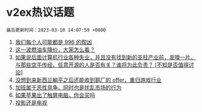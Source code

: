 # v2ex热议话题

`最后更新时间：2023-03-10 14:07:59 +0800`

1. [我们每个人可能都是 996 的帮凶](https://www.v2ex.com/t/922635)
1. [这一波燃油车降价，大家怎么看？](https://www.v2ex.com/t/922770)
1. [如果说后面计算机行业各种失业，并且没有找到新的支柱产业前，哀嚎一片。与那些空手传经，任意开源的人是否有关？谁将为此负责？ [不知是否值得讨论]](https://www.v2ex.com/t/922575)
1. [没想到来新西兰躺平之后还能收到鹅厂的 offer，重归游戏行业](https://www.v2ex.com/t/922778)
1. [加班属于恶性竞争，同时也是扰乱市场的行为](https://www.v2ex.com/t/922771)
1. [如果苹果出了触屏电脑，你会买吗](https://www.v2ex.com/t/922787)
1. [投影还是电视](https://www.v2ex.com/t/922772)

